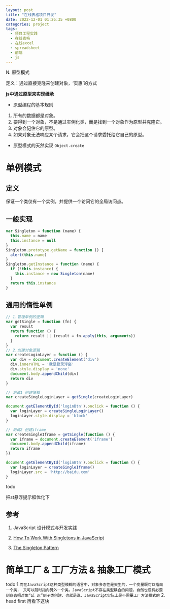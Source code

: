 ```yaml
---
layout: post
title: "在线表格项目开发"
date: 2022-12-01 01:26:35 +0800
categories: project
tags:
  - 项目工程实践
  - 在线表格
  - 在线excel
  - spreadsheet
  - 前端
  - js
---
```

 




<tg-tit>N. 原型模式</tg-tit> 

定义：通过直接克隆来创建对象，‘实惠’的方式

<b>js中通过原型来实现继承</b>

- 原型编程的基本规则

1. 所有的数据都是对象。
2. 要得到一个对象，不是通过实例化类，而是找到一个对象作为原型并克隆它。
3. 对象会记住它的原型。
4. 如果对象无法响应某个请求，它会把这个请求委托给它自己的原型。

- 原型模式的天然实现 `Object.create`


# 单例模式

## 定义

保证一个类仅有一个实例，并提供一个访问它的全局访问点。

## 一般实现

```js
var Singleton = function (name) {
  this.name = name
  this.instance = null
}
Singleton.prototype.getName = function () {
  alert(this.name)
}
Singleton.getInstance = function (name) {
  if (!this.instance) {
    this.instance = new Singleton(name)
  }
  return this.instance
}
```

## 通用的惰性单例

```js
// 1.管理单例的逻辑
var getSingle = function (fn) {
  var result
  return function () {
    return result || (result = fn.apply(this, arguments))
  }
}
// 2.创建对象逻辑
var createLoginLayer = function () {
  var div = document.createElement('div')
  div.innerHTML = '我是登录浮窗'
  div.style.display = 'none'
  document.body.appendChild(div)
  return div
}

// 测试1 创建弹框
var createSingleLoginLayer = getSingle(createLoginLayer)

document.getElementById('loginBtn').onclick = function () {
  var loginLayer = createSingleLoginLayer()
  loginLayer.style.display = 'block'
}

// 测试2 创建iframe
var createSingleIframe = getSingle(function () {
  var iframe = document.createElement('iframe')
  document.body.appendChild(iframe)
  return iframe
})

document.getElementById('loginBtn').onclick = function () {
  var loginLayer = createSingleIframe()
  loginLayer.src = 'http://baidu.com'
}
```

todo 

把st悬浮提示框优化下

## 参考

1. JavaScript 设计模式与开发实践

2. [How To Work With Singletons in JavaScript](https://www.digitalocean.com/community/tutorials/js-js-singletons)

3. [The Singleton Pattern](https://www.patterns.dev/posts/classic-design-patterns/#singletonpatternjavascript)

# 简单工厂 & 工厂方法 & 抽象工厂模式


todo
1.`而在JavaScript这种类型模糊的语言中，对象多态性是天生的，一个变量既可以指向一个类，
又可以随时指向另外一个类。JavaScript不存在类型耦合的问题，自然也没有必要刻意去把对象“延
迟”到子类创建，也就是说，JavaScript实际上是不需要工厂方法模式的`
2. head first 再看下这块

# 